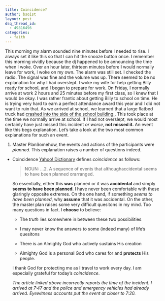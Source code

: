 ```yaml
---
title: Coincidence?
author: bsoist
layout: post
dsq_thread_id:
  - 49816496
categories:
  - faith
---
```

This morning my alarm sounded nine minutes before I needed to rise. I always set it like this so that I can hit the snooze button once. I remember this morning vividly because the dj happened to be announcing the time when I woke. Over an hour later, thirteen minutes before I would normally leave for work, I woke on my own. The alarm was still set. I checked the radio. The signal was fine and the volume was up. There seemed to be no explanation for why I had overslept. I woke my wife for help getting Billy ready for school, and I began to prepare for work. On Friday, I normally arrive at work 2 hours and 25 minutes before my first class, so I knew that I would be okay. I was rather frantic about getting Billy to school on time. He is trying very hard to earn a perfect attendance award this year and I did not want to ruin that. As we arrived at school, we learned that a large flatbed truck had [crashed into the side of the school building.][1]. This took place at the time we normally arrive at school. If I had not overslept, we would most certainly have just missed this incident *or worse*, **not missed it.** An event like this begs explanation. Let&#8217;s take a look at the two most common explanations for such an event.

  1. Master PlanSomehow, the events and actions of the participants were *planned*. This explanation raises a number of questions indeed.

  * Coincidence [Yahoo! Dictionary][2] defines *coincidence* as follows:
    > NOUN: &#8230;2. A sequence of events that althoughaccidental seems to have been planned orarranged.</p>
    
    So essentially, either this **was** planned or it was **accidental** and simply **seems to have been planned**. I have never been comfortable with these glaringly opposite extremes. On the one hand, if something *seems to have been planned*, why **assume** that it was accidental. On the other, the master plan raises some very difficult quesitons in my mind. Too many questions in fact. I **choose** to believe:
    
      * The *truth* lies somewhere in between these two possibilities
    
      * I may never know the answers to some (indeed many) of life&#8217;s quesitons
    
      * There is an Almighty God who actively sustains His creation
    
      * Almighty God is a personal God who cares for and **protects** His people.
    
    I thank God for protecting me as I travel to work every day. I am especially grateful for today&#8217;s *coincidence*. <i class="fa fa-smile-o"></i>
    
    <address>
      The article linked above incorrectly reports the time of the incident. I arrived at 7:47 and the police and emergency vehicles had already arrived. Eyewitness accounts put the event at closer to 7:20.
    </address>
    

 [1]: http://www.delawareonline.com/newsjournal/local/2004/04/24truckcrashesint.html
 [2]: http://education.yahoo.com/reference/dictionary/entries/58/c0465800.html
